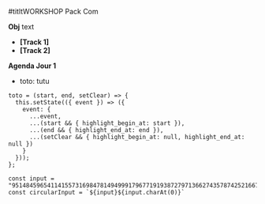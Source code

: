 #titltWORKSHOP Pack Com

**Obj** text

* **[Track 1]** 
* **[Track 2]** 

**Agenda Jour 1**
* toto: tutu
```
toto = (start, end, setClear) => {
  this.setState(({ event }) => ({
    event: {
      ...event,
      ...(start && { highlight_begin_at: start }),
      ...(end && { highlight_end_at: end }),
      ...(setClear && { highlight_begin_at: null, highlight_end_at: null })
    }
  }));
};
```

```
const input = "951484596541141557316984781494999179677191938727971366274357874252166721759"
const circularInput = `${input}${input.charAt(0)}`
```
